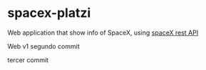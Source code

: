 # spacex-platzi
Web application that show info of SpaceX, using [spaceX rest API](https://github.com/r-spacex/SpaceX-API)

Web v1
segundo commit

tercer commit